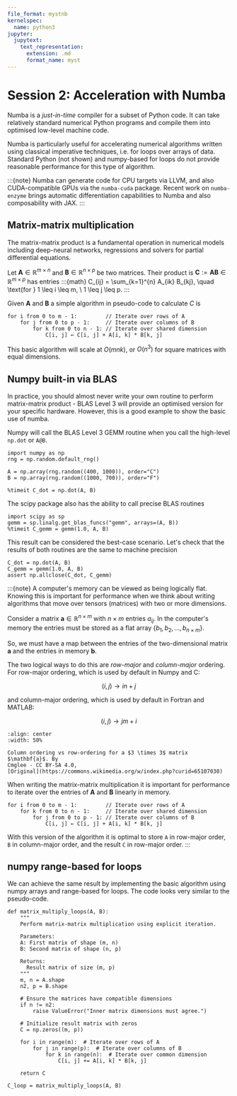 ```yaml
---
file_format: mystnb
kernelspec:
  name: python3
jupyter:
  jupytext:
    text_representation:
      extension: .md
      format_name: myst
---
```


# Session 2: Acceleration with Numba

Numba is a *just-in-time* compiler for a subset of Python code. It can take
relatively standard numerical Python programs and compile them into optimised
low-level machine code.

Numba is particularly useful for accelerating numerical algorithms written
using classical imperative techniques, i.e. for loops over arrays of data.
Standard Python (not shown) and numpy-based for loops do not provide
reasonable performance for this type of algorithm. 

:::{note}
Numba can generate code for CPU targets via LLVM, and also CUDA-compatible GPUs
via the `numba-cuda` package. Recent work on `numba-enzyme` brings automatic
differentiation capabilities to Numba and also composability with JAX.
:::

## Matrix-matrix multiplication

The matrix-matrix product is a fundamental operation in numerical models
including deep-neural networks, regressions and solvers for partial
differential equations. 

Let $\mathbf{A} \in \mathbb{R}^{m \times n}$ and $\mathbf{B} \in \mathbb{R}^{n
\times p}$ be two matrices. Their product is $\mathbf{C} := \mathbf{A}
\mathbf{B} \in \mathbb{R}^{m \times p}$ has entries
:::{math}
C_{ij} = \sum_{k=1}^{n} A_{ik} B_{kj}, \quad \text{for } 1 \leq i \leq m, \ 1 \leq j \leq p.
:::

Given $\mathbf{A}$ and $\mathbf{B}$ a simple algorithm in pseudo-code to
calculate $C$ is

```
for i from 0 to m - 1:         // Iterate over rows of A
    for j from 0 to p - 1:     // Iterate over columns of B
        for k from 0 to n - 1: // Iterate over shared dimension
            C[i, j] ← C[i, j] + A[i, k] * B[k, j]
```

This basic algorithm will scale at $O(mnk)$, or $O(n^3)$ for square matrices
with equal dimensions.

## Numpy built-in via BLAS

In practice, you should almost never write your own routine to perform
matrix-matrix product - BLAS Level 3 will provide an optimised version for your
specific hardware. However, this is a good example to show the basic use of
numba.

Numpy will call the BLAS Level 3 GEMM routine when you call the high-level
`np.dot` or `A@B`.

```{code-cell}
import numpy as np
rng = np.random.default_rng()

A = np.array(rng.random((400, 1000)), order="C")
B = np.array(rng.random((1000, 700)), order="F")

%timeit C_dot = np.dot(A, B)
```

The scipy package also has the ability to call precise BLAS routines
```{code-cell}
import scipy as sp
gemm = sp.linalg.get_blas_funcs("gemm", arrays=(A, B))
%timeit C_gemm = gemm(1.0, A, B)
```

This result can be considered the best-case scenario. Let's check that
the results of both routines are the same to machine precision

```{code-cell}
C_dot = np.dot(A, B)
C_gemm = gemm(1.0, A, B)
assert np.allclose(C_dot, C_gemm)
```

:::{note} 
A computer's memory can be viewed as being logically flat. Knowing this is
important for performance when we think about writing algorithms that move over
tensors (matrices) with two or more dimensions.

Consider a matrix $\mathbf{a} \in \mathbb{R}^{n \times m}$ with $n \times m$
entries $a_{ij}$. In the computer's memory the entries must be stored as a flat
array $\left\lbrace b_1, b_2, \ldots, b_{n \times m} \right\rbrace$.

So, we must have a map between the entries of the two-dimensional matrix
$\mathbf{a}$ and the entries in memory $\mathbf{b}$.

The two logical ways to do this are *row-major* and *column-major* ordering.
For row-major ordering, which is used by default in Numpy and C:

$$
(i, j) \to in + j
$$

and column-major ordering, which is used by default in Fortran and MATLAB:

$$
(i, j) \to jm + i
$$

```{figure} ordering.svg
:align: center
:width: 50%

Column ordering vs row-ordering for a $3 \times 3$ matrix $\mathbf{a}$. By
Cmglee - CC BY-SA 4.0,
[Original](https://commons.wikimedia.org/w/index.php?curid=65107030)
```

When writing the matrix-matrix multiplication it is important for performance
to iterate over the entries of $\mathbf{A}$ and $\mathbf{B}$ linearly in
memory.

```
for i from 0 to m - 1:         // Iterate over rows of A
    for k from 0 to n - 1:     // Iterate over shared dimension
        for j from 0 to p - 1: // Iterate over columns of B
            C[i, j] ← C[i, j] + A[i, k] * B[k, j]
```

With this version of the algorithm it is optimal to store `A` in row-major
order, `B` in column-major order, and the result `C` in row-major order.
:::


## numpy range-based for loops 

We can achieve the same result by implementing the basic algorithm using numpy
arrays and range-based for loops. The code looks very similar to the
pseudo-code.

```{code-cell}
def matrix_multiply_loops(A, B):
    """
    Perform matrix-matrix multiplication using explicit iteration.
    
    Parameters:
    A: First matrix of shape (m, n)
    B: Second matrix of shape (n, p)
    
    Returns:
      Result matrix of size (m, p)
    """
    m, n = A.shape
    n2, p = B.shape
    
    # Ensure the matrices have compatible dimensions
    if n != n2:
        raise ValueError("Inner matrix dimensions must agree.")

    # Initialize result matrix with zeros
    C = np.zeros((m, p))

    for i in range(m):  # Iterate over rows of A
        for j in range(p):  # Iterate over columns of B
            for k in range(n):  # Iterate over common dimension
                C[i, j] += A[i, k] * B[k, j]

    return C

C_loop = matrix_multiply_loops(A, B)
```
